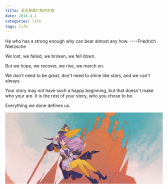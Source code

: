 ```yaml
---
title: 语言是最仁慈的东西
date: 2018.4.1
categories: life
tags: life
---
```


He who has a strong enough why can bear almost any how.         ----Friedrich Nietzsche

<!--more-->

We lost, we failed, we broken, we fell down.

But we hope, we recover, we rise, we march on.

We don't need to be great, don't need to shine like stars, and we can't always.

Your story may not have such a happy beginning, but that doesn't make who your are. It is the rest of your story, who you chose to be.

Everything we done defines us.

![](/images/IMG_1780.JPG)
